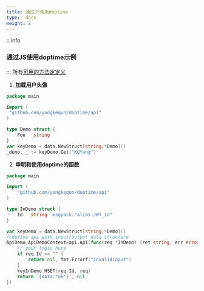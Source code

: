 ```yaml
---
title: 通过JS使用doptime
type:  docs
weight: 2
---
```


:::info
### 通过JS使用doptime示例
:::
所有[可用的方法定定义](https://github.com/yangkequn/saavuu/blob/master/3rd_lang/Api.tsx)
1. **加载用户头像**
   
``` go
package main

import (
 "github.com/yangkequn/doptime/api"
)

type Demo struct {
    Foo   string
}
var keyDemo = data.NewStruct[string,*Demo]()
_demo, _ := keyDemo.Get("KQYang")

```


2. **申明和使用doptime的函数**
``` go
package main

import (
	"github.com/yangkequn/doptime/api"
)

type InDemo struct {
	Id   string `msgpack:"alias:JWT_id"`
}

var keyDemo = data.NewStruct[string,*Demo]()
//define api with input/output data structure
ApiDemo,ApiDemoContext=api.Api(func(req *InDemo) (ret string, err error) {
    // your logic here
    if req.Id == "" {
        return nil, fmt.Errorf("InvalidInput")
    }
    keyInDemo.HSET(req.Id, req)
    return `{data:"ok"}`, nil
})

```



